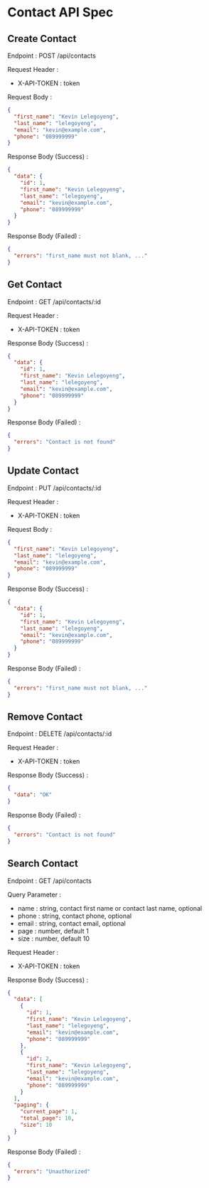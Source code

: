 # Contact API Spec

## Create Contact

Endpoint : POST /api/contacts

Request Header :

- X-API-TOKEN : token

Request Body :

```json
{
  "first_name": "Kevin Lelegoyeng",
  "last_name": "lelegoyeng",
  "email": "kevin@example.com",
  "phone": "089999999"
}
```

Response Body (Success) :

```json
{
  "data": {
    "id": 1,
    "first_name": "Kevin Lelegoyeng",
    "last_name": "lelegoyeng",
    "email": "kevin@example.com",
    "phone": "089999999"
  }
}
```

Response Body (Failed) :

```json
{
  "errors": "first_name must not blank, ..."
}
```

## Get Contact

Endpoint : GET /api/contacts/:id

Request Header :

- X-API-TOKEN : token

Response Body (Success) :

```json
{
  "data": {
    "id": 1,
    "first_name": "Kevin Lelegoyeng",
    "last_name": "lelegoyeng",
    "email": "kevin@example.com",
    "phone": "089999999"
  }
}
```

Response Body (Failed) :

```json
{
  "errors": "Contact is not found"
}
```

## Update Contact

Endpoint : PUT /api/contacts/:id

Request Header :

- X-API-TOKEN : token

Request Body :

```json
{
  "first_name": "Kevin Lelegoyeng",
  "last_name": "lelegoyeng",
  "email": "kevin@example.com",
  "phone": "089999999"
}
```

Response Body (Success) :

```json
{
  "data": {
    "id": 1,
    "first_name": "Kevin Lelegoyeng",
    "last_name": "lelegoyeng",
    "email": "kevin@example.com",
    "phone": "089999999"
  }
}
```

Response Body (Failed) :

```json
{
  "errors": "first_name must not blank, ..."
}
```

## Remove Contact

Endpoint : DELETE /api/contacts/:id

Request Header :

- X-API-TOKEN : token

Response Body (Success) :

```json
{
  "data": "OK"
}
```

Response Body (Failed) :

```json
{
  "errors": "Contact is not found"
}
```

## Search Contact

Endpoint : GET /api/contacts

Query Parameter :

- name : string, contact first name or contact last name, optional
- phone : string, contact phone, optional
- email : string, contact email, optional
- page : number, default 1
- size : number, default 10

Request Header :

- X-API-TOKEN : token

Response Body (Success) :

```json
{
  "data": [
    {
      "id": 1,
      "first_name": "Kevin Lelegoyeng",
      "last_name": "lelegoyeng",
      "email": "kevin@example.com",
      "phone": "089999999"
    },
    {
      "id": 2,
      "first_name": "Kevin Lelegoyeng",
      "last_name": "lelegoyeng",
      "email": "kevin@example.com",
      "phone": "089999999"
    }
  ],
  "paging": {
    "current_page": 1,
    "total_page": 10,
    "size": 10
  }
}
```

Response Body (Failed) :

```json
{
  "errors": "Unauthorized"
}
```
